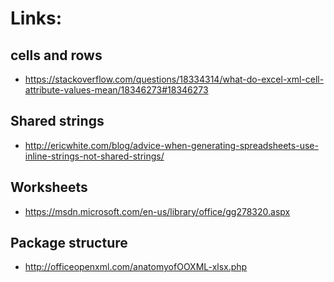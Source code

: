 # Links:

## cells and rows
- https://stackoverflow.com/questions/18334314/what-do-excel-xml-cell-attribute-values-mean/18346273#18346273
## Shared strings
- http://ericwhite.com/blog/advice-when-generating-spreadsheets-use-inline-strings-not-shared-strings/
## Worksheets
- https://msdn.microsoft.com/en-us/library/office/gg278320.aspx
## Package structure 
- http://officeopenxml.com/anatomyofOOXML-xlsx.php

